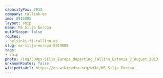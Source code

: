 ```yaml
---
capacityPax: 3013
company: tallink-ee
imo: 8919805
layout: ship
name: MS Silja Europa
outOfScope: false
routes:
- helsinki-fi-tallinn-ee
slug: ms-silja-europa-8919805
tags:
- ship
photo: /img/300px-Silja_Europa_departing_Tallinn_Estonia_3_August_2013.JPG
unknownRoutes: false
wikipediaUrl: https://en.wikipedia.org/wiki/MS_Silja_Europa
---
```

